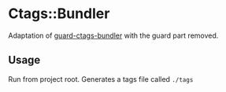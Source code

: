 # Ctags::Bundler

Adaptation of [guard-ctags-bundler](https://github.com/ivalkeen/guard-ctags-bundler) with the guard part removed.

## Usage
Run from project root. Generates a tags file called ```./tags```